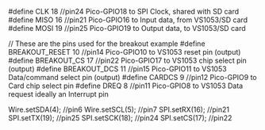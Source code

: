 
#define CLK 18       //pin24 Pico-GPIO18 to SPI Clock, shared with SD card
#define MISO 16      //pin21 Pico-GPIO16 to Input data, from VS1053/SD card
#define MOSI 19      //pin25 Pico-GPIO19 to Output data, to VS1053/SD card

// These are the pins used for the breakout example
#define BREAKOUT_RESET  10   //pin14 Pico-GPIO10 to VS1053 reset pin (output)
#define BREAKOUT_CS     17   //pin22 Pico-GPIO17 to VS1053 chip select pin (output)
#define BREAKOUT_DCS    11   //pin15 Pico-GPIO11 to VS1053 Data/command select pin (output)
#define CARDCS 9             //pin12 Pico-GPIO9 to Card chip select pin
#define DREQ 8               //pin11 Pico-GPIO8 to VS1053 Data request ideally an Interrupt pin

  Wire.setSDA(4); //pin6
  Wire.setSCL(5); //pin7
  SPI.setRX(16);  //pin21
  SPI.setTX(19);  //pin25
  SPI.setSCK(18); //pin24
  SPI.setCS(17);  //pin22